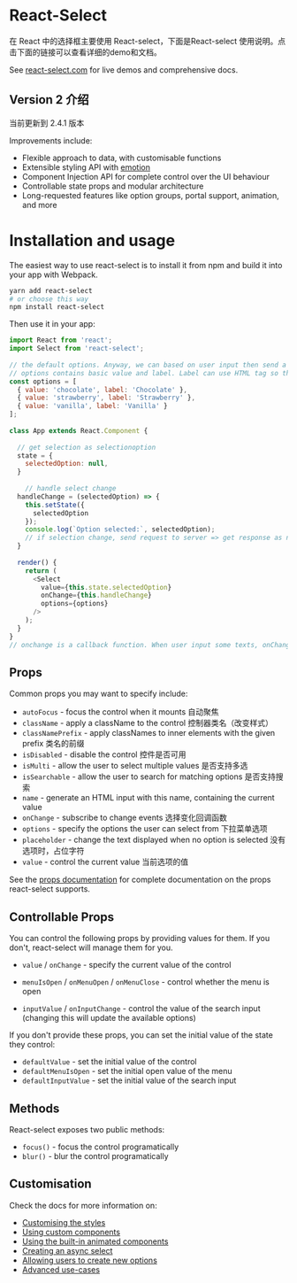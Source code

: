 # React-Select

在 React 中的选择框主要使用 React-select，下面是React-select 使用说明。点击下面的链接可以查看详细的demo和文档。

See [react-select.com](https://www.react-select.com/) for live demos and comprehensive docs.

## Version 2 介绍

当前更新到 2.4.1 版本

Improvements include:

- Flexible approach to data, with customisable functions
- Extensible styling API with [emotion](https://emotion.sh/)
- Component Injection API for complete control over the UI behaviour
- Controllable state props and modular architecture
- Long-requested features like option groups, portal support, animation, and more

# Installation and usage

The easiest way to use react-select is to install it from npm and build it into your app with Webpack.

```bash
yarn add react-select
# or choose this way
npm install react-select
```

Then use it in your app:

```js
import React from 'react';
import Select from 'react-select';
 
// the default options. Anyway, we can based on user input then send a request to server, then make the response data as options. 
// options contains basic value and label. Label can use HTML tag so that it can contain some user header or infomation. And options often made into propertity in class. this.options or this.state.options.
const options = [
  { value: 'chocolate', label: 'Chocolate' },
  { value: 'strawberry', label: 'Strawberry' },
  { value: 'vanilla', label: 'Vanilla' }
];
 
class App extends React.Component {
  
  // get selection as selectionoption
  state = {
    selectedOption: null,
  }
	
	// handle select change
  handleChange = (selectedOption) => {
    this.setState({
      selectedOption
    });
    console.log(`Option selected:`, selectedOption);
    // if selection change, send request to server => get response as new options.
  }
  
  render() {
    return (
      <Select
        value={this.state.selectedOption}
        onChange={this.handleChange}
        options={options}
      />
    );
  }
}
// onchange is a callback function. When user input some texts, onChange function is run. then get value and send request to server. Then get response data, setState to change options. AsyncSelect
```

## Props

Common props you may want to specify include:

- `autoFocus` - focus the control when it mounts 自动聚焦
- `className` - apply a className to the control 控制器类名（改变样式）
- `classNamePrefix` - apply classNames to inner elements with the given prefix 类名的前缀
- `isDisabled` - disable the control 控件是否可用
- `isMulti` - allow the user to select multiple values 是否支持多选
- `isSearchable` - allow the user to search for matching options 是否支持搜索
- `name` - generate an HTML input with this name, containing the current value
- `onChange` - subscribe to change events 选择变化回调函数
- `options` - specify the options the user can select from 下拉菜单选项
- `placeholder` - change the text displayed when no option is selected 没有选项时，占位字符
- `value` - control the current value 当前选项的值

See the [props documentation](https://www.react-select.com/props) for complete documentation on the props react-select supports.

## Controllable Props

You can control the following props by providing values for them. If you don't, react-select will manage them for you.

- `value` / `onChange` - specify the current value of the control

- `menuIsOpen` / `onMenuOpen` / `onMenuClose` - control whether the menu is open

- `inputValue` / `onInputChange` - control the value of the search input (changing this will update the available options)


If you don't provide these props, you can set the initial value of the state they control:

- `defaultValue` - set the initial value of the control
- `defaultMenuIsOpen` - set the initial open value of the menu
- `defaultInputValue` - set the initial value of the search input

## Methods

React-select exposes two public methods:

- `focus()` - focus the control programatically
- `blur()` - blur the control programatically

## Customisation

Check the docs for more information on:

- [Customising the styles](https://www.react-select.com/styles)
- [Using custom components](https://www.react-select.com/components)
- [Using the built-in animated components](https://www.react-select.com/home#animated-components)
- [Creating an async select](https://www.react-select.com/async)
- [Allowing users to create new options](https://www.react-select.com/creatable)
- [Advanced use-cases](https://www.react-select.com/advanced)

